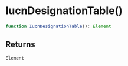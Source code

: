 # IucnDesignationTable()

```ts
function IucnDesignationTable(): Element
```

## Returns

`Element`
